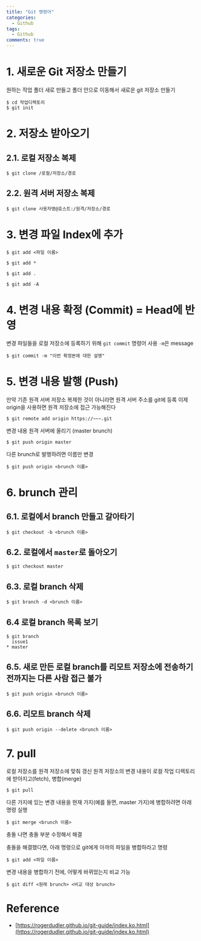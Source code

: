```yaml
---
title: "Git 명령어"
categories:
  - Github
tags:
  - Github
comments: true
---
```

# 1. 새로운 Git 저장소 만들기
원하는 작업 폴더 새로 만들고 폴더 안으로 이동해서 새로운 git 저장소 만들기
```
$ cd 작업디렉토리
$ git init
```

# 2. 저장소 받아오기
## 2.1. 로컬 저장소 복제
```
$ git clone /로컬/저장소/경로
```

## 2.2. 원격 서버 저장소 복제
```
$ git clone 사용자명@호스트:/원격/저장소/경로
```

# 3. 변경 파일 Index에 추가
```
$ git add <파일 이름>
```
```
$ git add *
```
```
$ git add .
```
```
$ git add -A
```
# 4. 변경 내용 확정 (Commit) = Head에 반영
변경 파일들을 로컬 저장소에 등록하기 위해 `git commit` 명령어 사용 `-m`은 message
```
$ git commit -m "이번 확정본에 대한 설명"
```

# 5. 변경 내용 발행 (Push)
만약 기존 원격 서버 저장소 복제한 것이 아니라면 원격 서버 주소를 git에 등록
이제 origin을 사용하면 원격 저장소에 접근 가능해진다
```
$ git remote add origin https://~~~.git
```

변경 내용 원격 서버에 올리기 (master brunch)
```
$ git push origin master
```

다른 brunch로 발행하려면 이름만 변경
```
$ git push origin <brunch 이름>
```

# 6. brunch 관리
## 6.1. 로컬에서 branch 만들고 갈아타기
```
$ git checkout -b <brunch 이름>
```

## 6.2. 로컬에서 `master`로 돌아오기
```
$ git checkout master
```

## 6.3. 로컬 branch 삭제
```
$ git branch -d <brunch 이름>
```

## 6.4 로컬 branch 목록 보기
```
$ git branch
  issue1
* master
```

## 6.5. 새로 만든 로컬 branch를 리모트 저장소에 전송하기 전까지는 다른 사람 접근 불가
```
$ git push origin <brunch 이름>
```

## 6.6. 리모트 branch 삭제
```
$ git push origin --delete <brunch 이름>
```

# 7. pull
로컬 저장소를 원격 저장소에 맞춰 갱신
원격 저장소의 변경 내용이 로컬 작업 디렉토리에 받아지고(fetch), 병합(merge)
```
$ git pull
```

다른 가지에 있는 변경 내용을 현재 가지(예를 들면, master 가지)에 병합하려면 아래 명령 실행
```
$ git merge <brunch 이름>
```

충돌 나면 충돌 부분 수정해서 해결

충돌을 해결했다면, 아래 명령으로 git에게 아까의 파일을 병합하라고 명령
```
$ git add <파일 이름>
```

변경 내용을 병합하기 전에, 어떻게 바뀌었는지 비교 가능
```
$ git diff <원래 brunch> <비교 대상 brunch>
```


# Reference
- [https://rogerdudler.github.io/git-guide/index.ko.html](https://rogerdudler.github.io/git-guide/index.ko.html)
